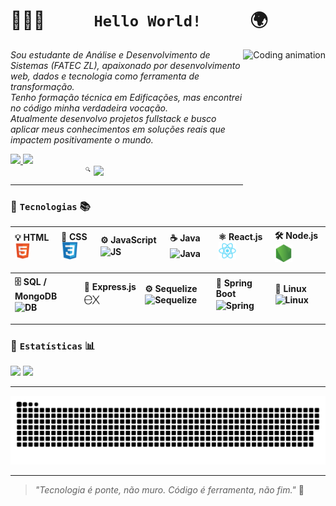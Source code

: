 # 🧑🏻‍💻 ```      Hello World!      ``` 🌍
<img src="https://media.giphy.com/media/qgQUggAC3Pfv687qPC/giphy.gif" height="250px" align="right" alt="Coding animation">

*Sou estudante de Análise e Desenvolvimento de Sistemas (FATEC ZL), apaixonado por desenvolvimento web, dados e tecnologia como ferramenta de transformação.*  
*Tenho formação técnica em Edificações, mas encontrei no código minha verdadeira vocação.*  
*Atualmente desenvolvo projetos fullstack e busco aplicar meus conhecimentos em soluções reais que impactem positivamente o mundo.*

<div align="left">
  <a href="https://www.linkedin.com/in/wmv" target="_blank">
    <img src="https://img.shields.io/badge/LinkedIn-0077B5?style=for-the-badge&logo=linkedin&logoColor=white">
  </a>
  <a href="mailto:wmvwallace@gmail.com" target="_blank">
    <img src="https://img.shields.io/badge/-Gmail-%23333?style=for-the-badge&logo=gmail&logoColor=white">
  </a>
  <span style="display: flex; align-items: right; margin-left: 120px;">
    <span style="font-size: 8px; margin-right: 5px;">🔍</span>
    <img src="https://profile-counter.glitch.me/IWMVI/count.svg" style="width: 140px;">
  </span>
</div>

---

### 🔸 ```Tecnologias``` 📚

| 💡 **HTML** <img align="center" alt="HTML" height="25" width="25" src="https://raw.githubusercontent.com/devicons/devicon/master/icons/html5/html5-original.svg"> | 🎨 **CSS** <img align="center" alt="CSS" height="28" width="28" src="https://raw.githubusercontent.com/devicons/devicon/master/icons/css3/css3-original.svg"> | ⚙️ **JavaScript** <img align="center" alt="JS" height="30" width="30" src="https://img.icons8.com/?size=48&id=108784&format=png"> | ☕ **Java** <img align="center" alt="Java" height="28" width="28" src="https://cdn.jsdelivr.net/gh/devicons/devicon/icons/java/java-original.svg"> | ⚛️ **React.js** <img align="center" alt="React" height="28" width="28" src="https://raw.githubusercontent.com/devicons/devicon/master/icons/react/react-original.svg"> | 🛠 **Node.js** <img align="center" alt="Node" height="28" width="28" src="https://raw.githubusercontent.com/devicons/devicon/master/icons/nodejs/nodejs-original.svg"> |
|:-----|:-----|:-----|:-----|:-----|:-----|

| 🗄 **SQL / MongoDB** <img align="center" alt="DB" height="28" width="28" src="https://cdn.jsdelivr.net/gh/devicons/devicon/icons/mysql/mysql-original.svg"> | 🧩 **Express.js** <img align="center" alt="Express" height="25" width="25" src="https://raw.githubusercontent.com/devicons/devicon/master/icons/express/express-original.svg"> | ⚙️ **Sequelize** <img align="center" alt="Sequelize" height="28" width="28" src="https://cdn.jsdelivr.net/gh/devicons/devicon/icons/sequelize/sequelize-original.svg"> | 🌱 **Spring Boot** <img align="center" alt="Spring" height="28" width="28" src="https://cdn.jsdelivr.net/gh/devicons/devicon/icons/spring/spring-original.svg"> | 🐧 **Linux** <img align="center" alt="Linux" height="28" width="28" src="https://cdn.jsdelivr.net/gh/devicons/devicon/icons/linux/linux-original.svg"> |  |
|:-----|:-----|:-----|:-----|:-----|:-----|

---

### 🔸 ```Estatísticas``` 📊

<img src="https://github-readme-stats.vercel.app/api/top-langs/?username=IWMVI&layout=compact&langs_count=10&theme=tokyonight&custom_title=Top Linguagens" height="180em"/>

<img src="https://github-readme-stats.vercel.app/api?username=IWMVI&show_icons=true&theme=tokyonight&include_all_commits=true&locale=pt-br&count_private=true" height="180em"/>

---

![Snake animation](https://raw.githubusercontent.com/IWMVI/IWMVI/main/dist/github-contribution-grid-snake-dark.svg)

---

> _"Tecnologia é ponte, não muro. Código é ferramenta, não fim."_ 🚀

